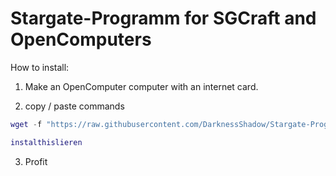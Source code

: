 # Stargate-Programm for SGCraft and OpenComputers

How to install:

1) Make an OpenComputer computer with an internet card.

2) copy / paste commands

```lua
wget -f "https://raw.githubusercontent.com/DarknessShadow/Stargate-Programm/test/this.lua" this

instalthislieren
```

3) Profit

